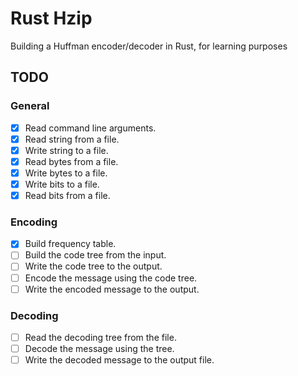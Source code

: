 # Rust Hzip

Building a Huffman encoder/decoder in Rust, for learning purposes

## TODO


### General

- [x] Read command line arguments.
- [x] Read string from a file.
- [x] Write string to a file.
- [x] Read bytes from a file.
- [x] Write bytes to a file.
- [x] Write bits to a file.
- [x] Read bits from a file.

### Encoding

- [x] Build frequency table.
- [ ] Build the code tree from the input.
- [ ] Write the code tree to the output.
- [ ] Encode the message using the code tree.
- [ ] Write the encoded message to the output.

### Decoding

- [ ] Read the decoding tree from the file.
- [ ] Decode the message using the tree.
- [ ] Write the decoded message to the output file.
